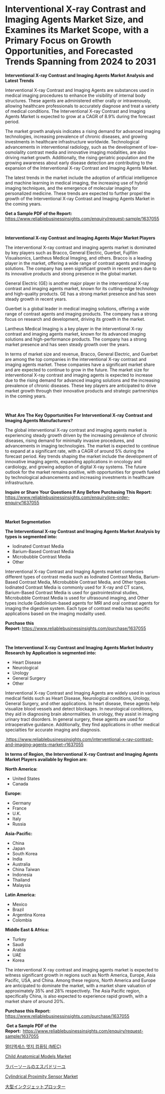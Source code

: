 <p><h1>Interventional X-ray Contrast and Imaging Agents Market Size, and Examines its Market Scope, with a Primary Focus on Growth Opportunities, and Forecasted Trends Spanning from 2024 to 2031</h1></p><p><strong>Interventional X-ray Contrast and Imaging Agents Market Analysis and Latest Trends</strong></p>
<p><p>Interventional X-ray Contrast and Imaging Agents are substances used in medical imaging procedures to enhance the visibility of internal body structures. These agents are administered either orally or intravenously, allowing healthcare professionals to accurately diagnose and treat a variety of medical conditions. The Interventional X-ray Contrast and Imaging Agents Market is expected to grow at a CAGR of 8.9% during the forecast period. </p><p>The market growth analysis indicates a rising demand for advanced imaging technologies, increasing prevalence of chronic diseases, and growing investments in healthcare infrastructure worldwide. Technological advancements in interventional radiology, such as the development of low-osmolality contrast media and innovative imaging modalities, are also driving market growth. Additionally, the rising geriatric population and the growing awareness about early disease detection are contributing to the expansion of the Interventional X-ray Contrast and Imaging Agents Market.</p><p>The latest trends in the market include the adoption of artificial intelligence and machine learning in medical imaging, the increasing use of hybrid imaging techniques, and the emergence of molecular imaging for personalized medicine. These trends are expected to further propel the growth of the Interventional X-ray Contrast and Imaging Agents Market in the coming years.</p></p>
<p><strong>Get a Sample PDF of the Report:&nbsp;</strong> <a href="https://www.reliablebusinessinsights.com/enquiry/request-sample/1637055">https://www.reliablebusinessinsights.com/enquiry/request-sample/1637055</a></p>
<p>&nbsp;</p>
<p><strong>Interventional X-ray Contrast and Imaging Agents Major Market Players</strong></p>
<p><p>The interventional X-ray contrast and imaging agents market is dominated by key players such as Bracco, General Electric, Guerbet, Fujifilm Visualsonics, Lantheus Medical Imaging, and others. Bracco is a leading player in the market, offering a wide range of contrast agents and imaging solutions. The company has seen significant growth in recent years due to its innovative products and strong presence in the global market.</p><p>General Electric (GE) is another major player in the interventional X-ray contrast and imaging agents market, known for its cutting-edge technology and high-quality products. GE has a strong market presence and has seen steady growth in recent years.</p><p>Guerbet is a global leader in medical imaging solutions, offering a wide range of contrast agents and imaging products. The company has a strong focus on research and development, driving its growth in the market.</p><p>Lantheus Medical Imaging is a key player in the interventional X-ray contrast and imaging agents market, known for its advanced imaging solutions and high-performance products. The company has a strong market presence and has seen steady growth over the years.</p><p>In terms of market size and revenue, Bracco, General Electric, and Guerbet are among the top companies in the interventional X-ray contrast and imaging agents market. These companies have a significant market share and are expected to continue to grow in the future. The market size for interventional X-ray contrast and imaging agents is expected to increase due to the rising demand for advanced imaging solutions and the increasing prevalence of chronic diseases. These key players are anticipated to drive market growth through their innovative products and strategic partnerships in the coming years.</p></p>
<p>&nbsp;</p>
<p><strong>What Are The Key Opportunities For Interventional X-ray Contrast and Imaging Agents Manufacturers?</strong></p>
<p><p>The global interventional X-ray contrast and imaging agents market is experiencing steady growth driven by the increasing prevalence of chronic diseases, rising demand for minimally invasive procedures, and advancements in imaging technologies. The market is expected to continue to expand at a significant rate, with a CAGR of around 5% during the forecast period. Key trends shaping the market include the development of innovative imaging agents, expanding applications in oncology and cardiology, and growing adoption of digital X-ray systems. The future outlook for the market remains positive, with opportunities for growth fueled by technological advancements and increasing investments in healthcare infrastructure.</p></p>
<p><strong>Inquire or Share Your Questions If Any Before Purchasing This Report:</strong> <a href="https://www.reliablebusinessinsights.com/enquiry/pre-order-enquiry/1637055">https://www.reliablebusinessinsights.com/enquiry/pre-order-enquiry/1637055</a></p>
<p>&nbsp;</p>
<p><strong>Market Segmentation</strong></p>
<p><strong>The Interventional X-ray Contrast and Imaging Agents Market Analysis by types is segmented into:</strong></p>
<p><ul><li>Iodinated Contrast Media</li><li>Barium-Based Contrast Media</li><li>Microbubble Contrast Media</li><li>Other</li></ul></p>
<p><p>Interventional X-ray Contrast and Imaging Agents market comprises different types of contrast media such as Iodinated Contrast Media, Barium-Based Contrast Media, Microbubble Contrast Media, and Other types. Iodinated Contrast Media is commonly used for X-ray and CT scans, Barium-Based Contrast Media is used for gastrointestinal studies, Microbubble Contrast Media is used for ultrasound imaging, and Other types include Gadolinium-based agents for MRI and oral contrast agents for imaging the digestive system. Each type of contrast media has specific applications based on the imaging modality used.</p></p>
<p><strong>Purchase this Report:&nbsp;</strong><a href="https://www.reliablebusinessinsights.com/purchase/1637055">https://www.reliablebusinessinsights.com/purchase/1637055</a></p>
<p>&nbsp;</p>
<p><strong>The Interventional X-ray Contrast and Imaging Agents Market Industry Research by Application is segmented into:</strong></p>
<p><ul><li>Heart Disease</li><li>Neurological</li><li>Urology</li><li>General Surgery</li><li>Other</li></ul></p>
<p><p>Interventional X-ray Contrast and Imaging Agents are widely used in various medical fields such as Heart Disease, Neurological conditions, Urology, General Surgery, and other applications. In heart disease, these agents help visualize blood vessels and detect blockages. In neurological conditions, they aid in diagnosing brain abnormalities. In urology, they assist in imaging urinary tract disorders. In general surgery, these agents are used for intraoperative guidance. Additionally, they find applications in other medical specialties for accurate imaging and diagnosis.</p></p>
<p><a href="https://www.reliablebusinessinsights.com/interventional-x-ray-contrast-and-imaging-agents-market-r1637055">&nbsp;https://www.reliablebusinessinsights.com/interventional-x-ray-contrast-and-imaging-agents-market-r1637055</a></p>
<p><strong>In terms of Region, the Interventional X-ray Contrast and Imaging Agents Market Players available by Region are:</strong></p>
<p>
    <p> <strong> North America: </strong>
        <ul>
            <li>United States</li>
            <li>Canada</li>
        </ul>
        </p> 
    <p> <strong> Europe: </strong>
        <ul>
            <li>Germany</li>
            <li>France</li>
            <li>U.K.</li>
            <li>Italy</li>
            <li>Russia</li>
        </ul>
        </p> 
    <p> <strong> Asia-Pacific: </strong>
        <ul>
            <li>China</li>
            <li>Japan</li>
            <li>South Korea</li>
            <li>India</li>
            <li>Australia</li>
            <li>China Taiwan</li>
            <li>Indonesia</li>
            <li>Thailand</li>
            <li>Malaysia</li>
        </ul>
        </p> 
    <p> <strong> Latin America: </strong>
        <ul>
            <li>Mexico</li>
            <li>Brazil</li>
            <li>Argentina Korea</li>
            <li>Colombia</li>
        </ul>
        </p> 
    <p> <strong> Middle East & Africa: </strong>
        <ul>
            <li>Turkey</li>
            <li>Saudi</li>
            <li>Arabia</li>
            <li>UAE</li>
            <li>Korea</li>
        </ul>
    </p>
    </p>
<p><p>The interventional X-ray contrast and imaging agents market is expected to witness significant growth in regions such as North America, Europe, Asia Pacific, USA, and China. Among these regions, North America and Europe are anticipated to dominate the market, with a market share valuation of approximately 35% and 28% respectively. The Asia Pacific region, specifically China, is also expected to experience rapid growth, with a market share of around 20%.</p></p>
<p><strong>Purchase this Report: </strong><a href="https://www.reliablebusinessinsights.com/purchase/1637055">https://www.reliablebusinessinsights.com/purchase/1637055</a></p>
<p>&nbsp;<strong>Get a Sample PDF of the Report:&nbsp;&nbsp;</strong><a href="https://www.reliablebusinessinsights.com/enquiry/request-sample/1637055">https://www.reliablebusinessinsights.com/enquiry/request-sample/1637055</a></p>
<p><strong></strong></p>
<p><p><a href="https://github.com/FelipeGrrady654556/Market-Research-Report-List-1/blob/main/290233485177.md">멀티액세스 엣지 컴퓨팅 (MEC)</a></p><p><a href="https://github.com/KeeganBarrows2023/Market-Research-Report-List-1/blob/main/child-anatomical-models-market.md">Child Anatomical Models Market</a></p><p><a href="https://github.com/TatumKoelpin2017/Market-Research-Report-List-1/blob/main/899823192581.md">ラバーソールのエスパドリーユ</a></p><p><a href="https://issuu.com/reportprime-2/docs/cylindrical-proximity-sensor-market-size-2030.pptx">Cylindrical Proximity Sensor Market</a></p><p><a href="https://github.com/WhitneyMurphy1982/Market-Research-Report-List-1/blob/main/261324292582.md">大型インクジェットプロッター</a></p></p>
